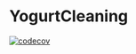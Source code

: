 # YogurtCleaning
[![codecov](https://codecov.io/gh/EvmenenkovIlya/YogurtCleaning/branch/main/graph/badge.svg)](https://codecov.io/gh/EvmenenkovIlya/YogurtCleaning/branch/main)

